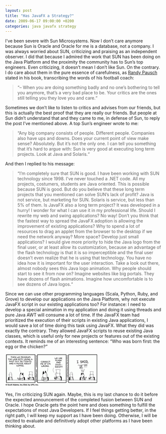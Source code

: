 ```yaml
---
layout: post
title: "Has JavaFX a Strategy?"
date: 2009-06-17 09:00:00 +0200
categories: java javafx strategy
---
```


I've been severe with Sun Microsystems. Now I don’t care anymore because Sun is Oracle and Oracle for me is a database, not a company. I was always worried about SUN, criticizing and praising as an independent observer. I did that because I admired the work that SUN has been doing on the Java Platform and the proximity the community has to Sun’s top engineers. Even criticizing, it doesn’t mean I don’t like Sun. On the contrary. I do care about them in the pure essence of carefulness, as [Randy Pausch](http://download.srv.cs.cmu.edu/~pausch/) stated in his book, transcribing the words of his football coach:

> “– When you are doing something badly and no one’s bothering to tell you anymore, that’s a very bad place to be. Your critics are the ones still telling you they love you and care.“

Sometimes we don’t like to listen to critics and advises from our friends, but this is actually the best proof that they are really our friends. But people at Sun didn’t understand that and they came to me, in defense of Sun, to reply the post I’ve mentioned above. A top Sun’s engineer wrote to me:

> “Any big company consists of people. Different people. Companies also have ups and downs. Does your current point of view make sense? Absolutely. But it’s not the only one. I can tell you something that it’s hard to argue with: Sun is very good at executing long term projects. Look at Java and Solaris.“

And then I replied to his message:

> “I’m completely sure that SUN is good. I have been working with SUN technology since 1998. I’ve never touched a .NET code. All my projects, costumers, students are Java oriented. This is possible because SUN is good. But do you believe that these long term projects that you mentioned can solve SUN’s lack of profit? Java is not service, but marketing for SUN. Solaris is service, but less than 5% of them. Is JavaFX also a long term project? It was developed in a hurry! I wonder for what I can use it in my professional life. Should I rewrite my web and swing applications? No way! Don’t you think that the fastest way to spread the JavaFX adoption is allowing the improvement of existing applications? Why to spend a lot of resources to drag an applet from the browser to the desktop if we need the network anyway? More space? Develop just small applications? I would give more priority to hide the Java logo from the final user, or at least allow its customization, because an advantage of the flash technology is that it is so imperceptible and the final user doesn’t even realize that he is using that technology. You have no idea how it is important for the user interaction. Take a look out there, almost nobody sees this Java logo animation. Why people should start to see it from now on? Imagine websites like big portals. They have dozens of flash animations. Imagine how uncomfortable is to see dozens of Java logos.“

Since we can use other programming languages (Scala, Python, Ruby, and Grove) to develop our applications on the Java Platform, why not execute JavaFX script in our existing applications too? For instance: I need to develop a special animation in my application and doing it using threads and pure Java AWT will consume a lot of time. If the JavaFX team had prioritized the execution of their scripts in existing Java applications, I would save a lot of time doing this task using JavaFX. What they did was exactly the contrary. They allowed JavaFX scripts to reuse existing Java classes, which is useful only for new projects or features out of the existing contexts. It reminds me of an interesting sentence: “Who was born first: the egg or the chicken?”

![dilbert-js-joke-300x106.gif](/images/posts/dilbert-js-joke-300x106.gif)

Yes, I’m criticizing SUN again. Maybe, this is my last chance to do it before the expected announcement of the completed fusion between SUN and Oracle. I hope Oracle gets the point here and does something to fulfill the expectations of most Java Developers. If I feel things getting better, in the right path, I will keep my support as I have been doing. Otherwise, I will be excited to evaluate and definitively adopt other platforms as I have been thinking about.
